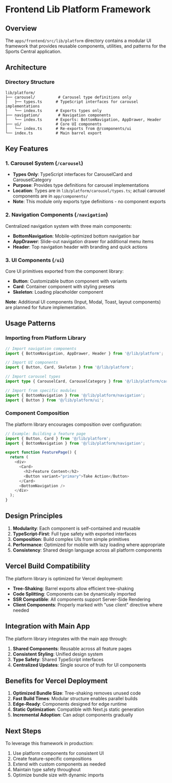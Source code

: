 # Frontend Lib Platform Framework

## Overview

The `apps/frontend/src/lib/platform` directory contains a modular UI framework that provides reusable components, utilities, and patterns for the Sports Central application.

## Architecture

### Directory Structure
```
lib/platform/
├── carousel/          # Carousel type definitions only
│   ├── types.ts      # TypeScript interfaces for carousel implementations
│   └── index.ts      # Exports types only
├── navigation/        # Navigation components
│   └── index.ts      # Exports: BottomNavigation, AppDrawer, Header
├── ui/               # Core UI components
│   └── index.ts      # Re-exports from @/components/ui
└── index.ts          # Main barrel export
```

## Key Features

### 1. Carousel System (`/carousel`)
- **Types Only**: TypeScript interfaces for CarouselCard and CarouselCategory  
- **Purpose**: Provides type definitions for carousel implementations
- **Location**: Types are in `lib/platform/carousel/types.ts`; actual carousel components are in `app/components/`
- **Note**: This module only exports type definitions - no component exports

### 2. Navigation Components (`/navigation`)
Centralized navigation system with three main components:
- **BottomNavigation**: Mobile-optimized bottom navigation bar
- **AppDrawer**: Slide-out navigation drawer for additional menu items
- **Header**: Top navigation header with branding and quick actions

### 3. UI Components (`/ui`)
Core UI primitives exported from the component library:
- **Button**: Customizable button component with variants
- **Card**: Container component with styling presets
- **Skeleton**: Loading placeholder component

**Note**: Additional UI components (Input, Modal, Toast, layout components) are planned for future implementation.

## Usage Patterns

### Importing from Platform Library
```typescript
// Import navigation components
import { BottomNavigation, AppDrawer, Header } from '@/lib/platform';

// Import UI components  
import { Button, Card, Skeleton } from '@/lib/platform';

// Import carousel types
import type { CarouselCard, CarouselCategory } from '@/lib/platform/carousel';

// Import from specific modules
import { BottomNavigation } from '@/lib/platform/navigation';
import { Button } from '@/lib/platform/ui';
```

### Component Composition
The platform library encourages composition over configuration:

```typescript
// Example: Building a feature page
import { Button, Card } from '@/lib/platform';
import { BottomNavigation } from '@/lib/platform/navigation';

export function FeaturePage() {
  return (
    <div>
      <Card>
        <h2>Feature Content</h2>
        <Button variant="primary">Take Action</Button>
      </Card>
      <BottomNavigation />
    </div>
  );
}
```

## Design Principles

1. **Modularity**: Each component is self-contained and reusable
2. **TypeScript-First**: Full type safety with exported interfaces
3. **Composition**: Build complex UIs from simple primitives
4. **Performance**: Optimized for mobile with lazy loading where appropriate
5. **Consistency**: Shared design language across all platform components

## Vercel Build Compatibility

The platform library is optimized for Vercel deployment:
- **Tree-Shaking**: Barrel exports allow efficient tree-shaking
- **Code Splitting**: Components can be dynamically imported
- **SSR Compatible**: All components support Server-Side Rendering
- **Client Components**: Properly marked with "use client" directive where needed

## Integration with Main App

The platform library integrates with the main app through:
1. **Shared Components**: Reusable across all feature pages
2. **Consistent Styling**: Unified design system
3. **Type Safety**: Shared TypeScript interfaces
4. **Centralized Updates**: Single source of truth for UI components

## Benefits for Vercel Deployment

1. **Optimized Bundle Size**: Tree-shaking removes unused code
2. **Fast Build Times**: Modular structure enables parallel builds
3. **Edge-Ready**: Components designed for edge runtime
4. **Static Optimization**: Compatible with Next.js static generation
5. **Incremental Adoption**: Can adopt components gradually

## Next Steps

To leverage this framework in production:
1. Use platform components for consistent UI
2. Create feature-specific compositions
3. Extend with custom components as needed
4. Maintain type safety throughout
5. Optimize bundle size with dynamic imports
